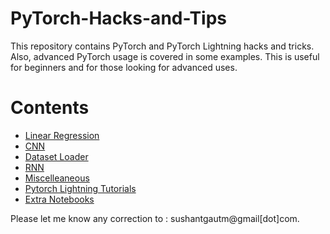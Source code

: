 # PyTorch-Hacks-and-Tips
This repository contains PyTorch and PyTorch Lightning hacks and tricks. Also, advanced PyTorch usage is covered in some examples. This is useful for beginners and for those looking for advanced uses.

# Contents
* [Linear Regression](LinearRegression/)
* [CNN](CNN/)
* [Dataset Loader](Dataset_DataLoader/)
* [RNN](RNN/)
* [Miscelleaneous](Miscelleaneous/)
* [Pytorch Lightning Tutorials](PyTorch_lightning/)
* [Extra Notebooks](notebooks/)

Please let me know any correction to : sushantgautm@gmail[dot]com.
